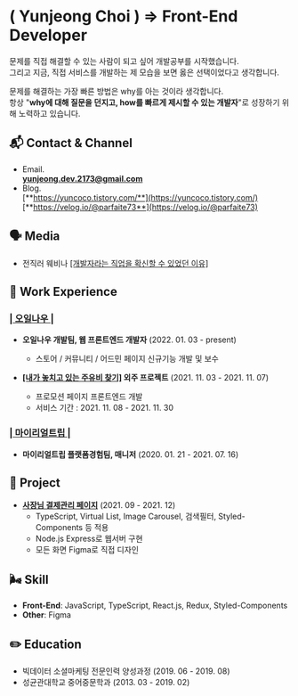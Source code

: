 # **( Yunjeong Choi ) => Front-End Developer**

문제를 직접 해결할 수 있는 사람이 되고 싶어 개발공부를 시작했습니다. <br/>
그리고 지금, 직접 서비스를 개발하는 제 모습을 보면 옳은 선택이었다고 생각합니다.

문제를 해결하는 가장 빠른 방법은 why를 아는 것이라 생각합니다. <br>
항상 "**why에 대해 질문을 던지고, how를 빠르게 제시할 수 있는 개발자**"로 성장하기 위해 노력하고 있습니다.

## 📬 **Contact & Channel**
* Email. <br />
**yunjeong.dev.2173@gmail.com** <br />
* Blog. <br />
[**https://yuncoco.tistory.com/**](https://yuncoco.tistory.com/) <br />
[**https://velog.io/@parfaite73**](https://velog.io/@parfaite73) <br />

## 🗣 Media
* 전직러 웨비나 [[개발자라는 직업을 확신할 수 있었던 이유]](https://youtu.be/U_2xtdQ9LIQ)

## 🐂 **Work Experience**

### [**| 오일나우 |**](https://www.oilnow.co.kr/)

- **오일나우 개발팀, 웹 프론트엔드 개발자** (2022. 01. 03 - present)
  - 스토어 / 커뮤니티 / 어드민 페이지 신규기능 개발 및 보수

- **[[내가 놓치고 있는 주유비 찾기]](https://treasurehunt.oilnow.co.kr/) 
외주 프로젝트** (2021. 11. 03 - 2021. 11. 07)
  - 프로모션 페이지 프론트엔드 개발
  - 서비스 기간 : 2021. 11. 08 - 2021. 11. 30 <br>
    
### [**| 마이리얼트립 |**](https://www.myrealtrip.com/)

- **마이리얼트립 플랫폼경험팀, 매니저** (2020. 01. 21 - 2021. 07. 16)

## 🐣 **Project**

- [**사장님 결제관리 페이지**](https://github.com/Yunjeong-Choi/oilnow-sajangnim-project) (2021. 09 - 2021. 12)
  - TypeScript, Virtual List, Image Carousel, 검색필터, Styled-Components 등 적용
  - Node.js Express로 웹서버 구현
  - 모든 화면 Figma로 직접 디자인

## 🌬 **Skill**
- **Front-End**: JavaScript, TypeScript, React.js, Redux, Styled-Components
- **Other**: Figma

## ✏️ **Education**
- 빅데이터 소셜마케팅 전문인력 양성과정 (2019. 06 - 2019. 08) <br/>
- 성균관대학교 중어중문학과 (2013. 03 - 2019. 02)

<!--
**Yunjeong-Choi/Yunjeong-Choi** is a ✨ _special_ ✨ repository because its `README.md` (this file) appears on your GitHub profile.

Here are some ideas to get you started:

- 🔭 I’m currently working on ...
- 🌱 I’m currently learning ...
- 👯 I’m looking to collaborate on ...
- 🤔 I’m looking for help with ...
- 💬 Ask me about ...
- 📫 How to reach me: ...
- 😄 Pronouns: ...
- ⚡ Fun fact: ...
-->
